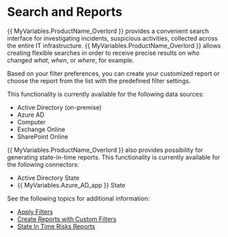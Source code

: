 # Search and Reports

{{ MyVariables.ProductName_Overlord }} provides a convenient search interface for investigating incidents, suspicious activities, collected across the entire IT infrastructure. {{ MyVariables.ProductName_Overlord }} allows creating flexible searches in order to receive precise results on *who* changed *what*, *when*, or *where*, for example. 

Based on your filter preferences, you can create your customized report or choose the report from the list with the predefined filter settings. 

This functionality is currently available for the following data sources:

- Active Directory (on-premise)
- Azure AD
- Computer
- Exchange Online
- SharePoint Online

{{ MyVariables.ProductName_Overlord }} also provides possibility for generating state-in-time reports. This functionality is currently available for the following connectors:

- Active Directory State
- {{ MyVariables.Azure_AD_app }} State

See the following topics for additional information:

- [Apply Filters](ApplyFilters.md) 
- [Create Reports with Custom Filters](CreateReportsWithCustomFilters.md) 
- [State In Time Risks Reports](StateInTime.md) 